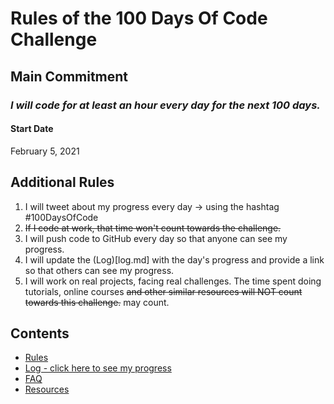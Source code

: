 # Rules of the 100 Days Of Code Challenge

## Main Commitment
### *I will code for at least an hour every day for the next 100 days.*

#### Start Date
February 5, 2021

## Additional Rules
1. I will tweet about my progress every day -> using the hashtag #100DaysOfCode
2. ~~If I code at work, that time won't count towards the challenge.~~
3. I will push code to GitHub every day so that anyone can see my progress.
4. I will update the (Log)[log.md] with the day's progress and provide a link so that others can see my progress.
5. I will work on real projects, facing real challenges. The time spent doing tutorials, online courses ~~and other similar resources will NOT count towards this challenge.~~ may count.


## Contents
* [Rules](rules.md)
* [Log - click here to see my progress](log.md)
* [FAQ](FAQ.md)
* [Resources](resources.md)
